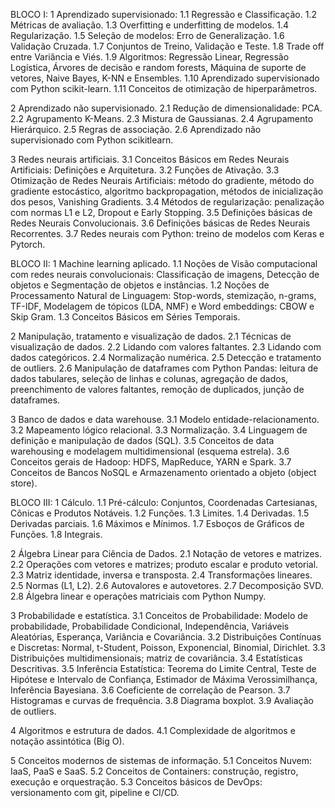 



BLOCO I: 
1 Aprendizado supervisionado: 
1.1 Regressão e Classificação. 
1.2 Métricas de avaliação. 
1.3 Overfitting e underfitting de modelos. 
1.4 Regularização. 
1.5 Seleção de modelos: Erro de Generalização. 
1.6 Validação Cruzada. 
1.7 Conjuntos de Treino, Validação e Teste. 
1.8 Trade off entre Variância e Viés. 
1.9 Algoritmos: Regressão Linear, Regressão Logística, Árvores de decisão e random forests, Máquina de suporte de vetores, Naive Bayes, K-NN e Ensembles. 
1.10 Aprendizado supervisionado com Python scikit-learn. 
1.11 Conceitos de otimização de hiperparâmetros. 

2 Aprendizado não supervisionado.
2.1 Redução de dimensionalidade: PCA. 
2.2 Agrupamento K-Means. 
2.3 Mistura de Gaussianas. 
2.4 Agrupamento Hierárquico. 
2.5 Regras de associação. 
2.6 Aprendizado não supervisionado com Python scikitlearn. 

3 Redes neurais artificiais. 
3.1 Conceitos Básicos em Redes Neurais Artificiais: Definições e Arquitetura. 
3.2 Funções de Ativação. 
3.3 Otimização de Redes Neurais Artificiais: método do gradiente, método do gradiente estocástico, algoritmo backpropagation, métodos de inicialização dos pesos, Vanishing Gradients. 
3.4 Métodos de regularização: penalização com normas L1 e L2, Dropout e Early Stopping. 
3.5 Definições básicas de Redes Neurais Convolucionais. 
3.6 Definições básicas de Redes Neurais Recorrentes. 
3.7 Redes neurais com Python: treino de modelos com Keras e Pytorch. 

BLOCO II: 
1 Machine learning aplicado. 
1.1 Noções de Visão computacional com redes neurais convolucionais: Classificação de imagens, Detecção de objetos e Segmentação de objetos e instâncias. 
1.2 Noções de Processamento Natural de Linguagem: Stop-words, stemização, n-grams, TF-IDF, Modelagem de tópicos (LDA, NMF) e Word embeddings: CBOW e Skip Gram. 
1.3 Conceitos Básicos em Séries Temporais. 

2 Manipulação, tratamento e visualização de dados. 
2.1 Técnicas de visualização de dados. 
2.2 Lidando com valores faltantes. 
2.3 Lidando com dados categóricos. 
2.4 Normalização numérica. 
2.5 Detecção e tratamento de outliers. 
2.6 Manipulação de dataframes com Python Pandas: leitura de dados tabulares, seleção de linhas e colunas, agregação de dados, preenchimento de valores faltantes, remoção de duplicados, junção de dataframes. 

3 Banco de dados e data warehouse. 
3.1 Modelo entidade-relacionamento. 
3.2 Mapeamento lógico relacional. 
3.3 Normalização. 
3.4 Linguagem de definição e manipulação de dados (SQL). 
3.5 Conceitos de data warehousing e modelagem multidimensional (esquema estrela). 
3.6 Conceitos gerais de Hadoop: HDFS, MapReduce, YARN e Spark. 
3.7 Conceitos de Bancos NoSQL e Armazenamento orientado a objeto (object store). 

BLOCO III: 1 Cálculo. 
1.1 Pré-cálculo: Conjuntos, Coordenadas Cartesianas, Cônicas e Produtos Notáveis. 
1.2 Funções. 
1.3 Limites. 
1.4 Derivadas. 
1.5 Derivadas parciais. 
1.6 Máximos e Mínimos. 
1.7 Esboços de Gráficos de Funções. 
1.8 Integrais. 

2 Álgebra Linear para Ciência de Dados. 
2.1 Notação de vetores e matrizes. 
2.2 Operações com vetores e matrizes; produto escalar e produto vetorial. 
2.3 Matriz identidade, inversa e transposta. 
2.4 Transformações lineares.
2.5 Normas (L1, L2). 
2.6 Autovalores e autovetores. 
2.7 Decomposição SVD. 
2.8 Álgebra linear e operações matriciais com Python Numpy. 

3 Probabilidade e estatística. 
3.1 Conceitos de Probabilidade: Modelo de probabilidade, Probabilidade Condicional, Independência, Variáveis Aleatórias, Esperança, Variância e Covariância. 
3.2 Distribuições Contínuas e Discretas: Normal, t-Student, Poisson, Exponencial, Binomial, Dirichlet. 
3.3 Distribuições multidimensionais; matriz de covariância. 
3.4 Estatísticas Descritivas. 
3.5 Inferência Estatística: Teorema do Limite Central, Teste de Hipótese e Intervalo de Confiança, Estimador de Máxima Verossimilhança, Inferência Bayesiana.
3.6 Coeficiente de correlação de Pearson. 
3.7 Histogramas e curvas de frequência. 
3.8 Diagrama boxplot.
3.9 Avaliação de outliers. 

4 Algoritmos e estrutura de dados. 
4.1 Complexidade de algoritmos e notação assintótica (Big O). 

5 Conceitos modernos de sistemas de informação. 
5.1 Conceitos Nuvem: IaaS, PaaS e SaaS. 
5.2 Conceitos de Containers: construção, registro, execução e orquestração. 
5.3 Conceitos básicos de DevOps: versionamento com git, pipeline e CI/CD.